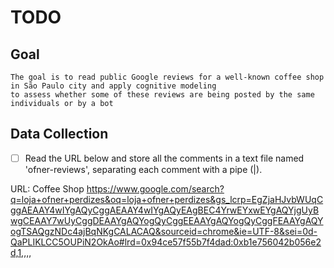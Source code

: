 # TODO
## Goal
	The goal is to read public Google reviews for a well-known coffee shop in São Paulo city and apply cognitive modeling 
 	to assess whether some of these reviews are being posted by the same individuals or by a bot
	
## Data Collection
  - [ ] Read the URL below and store all the comments in a text file named 'ofner-reviews', separating each comment with a pipe (|).


URL: Coffee Shop
https://www.google.com/search?q=loja+ofner+perdizes&oq=loja+ofner+perdizes&gs_lcrp=EgZjaHJvbWUqCggAEAAY4wIYgAQyCggAEAAY4wIYgAQyEAgBEC4YrwEYxwEYgAQYjgUyBwgCEAAY7wUyCggDEAAYgAQYogQyCggEEAAYgAQYogQyCggFEAAYgAQYogTSAQgzNDc4ajBqNKgCALACAQ&sourceid=chrome&ie=UTF-8&sei=0d-QaPLIKLCC5OUPiN2OkAo#lrd=0x94ce57f55b7f4dad:0xb1e756042b056e2d,1,,,,
